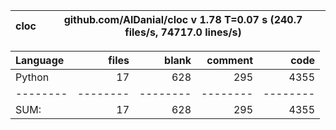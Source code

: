 cloc|github.com/AlDanial/cloc v 1.78  T=0.07 s (240.7 files/s, 74717.0 lines/s)
--- | ---

Language|files|blank|comment|code
:-------|-------:|-------:|-------:|-------:
Python|17|628|295|4355
--------|--------|--------|--------|--------
SUM:|17|628|295|4355

